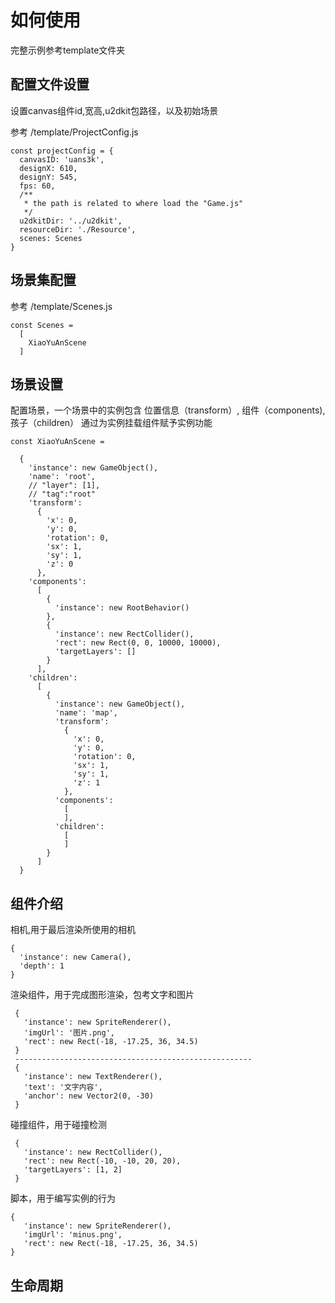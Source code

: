 # 如何使用
完整示例参考template文件夹

## 配置文件设置


设置canvas组件id,宽高,u2dkit包路径，以及初始场景


参考 /template/ProjectConfig.js

```
const projectConfig = {
  canvasID: 'uans3k',
  designX: 610, 
  designY: 545,
  fps: 60,
  /**
   * the path is related to where load the "Game.js"
   */
  u2dkitDir: '../u2dkit',
  resourceDir: './Resource',
  scenes: Scenes
}
```


## 场景集配置

参考 /template/Scenes.js
```
const Scenes =
  [
    XiaoYuAnScene
  ]
```

## 场景设置

配置场景，一个场景中的实例包含 位置信息（transform）, 组件（components),孩子（children）
通过为实例挂载组件赋予实例功能
```
const XiaoYuAnScene =

  {
    'instance': new GameObject(),
    'name': 'root',
    // "layer": [1],
    // "tag":"root"
    'transform':
      {
        'x': 0,
        'y': 0,
        'rotation': 0,
        'sx': 1,
        'sy': 1,
        'z': 0
      },
    'components':
      [
        {
          'instance': new RootBehavior()
        },
        {
          'instance': new RectCollider(),
          'rect': new Rect(0, 0, 10000, 10000),
          'targetLayers': []
        }
      ],
    'children':
      [
        {
          'instance': new GameObject(),
          'name': 'map',
          'transform':
            {
              'x': 0,
              'y': 0,
              'rotation': 0,
              'sx': 1,
              'sy': 1,
              'z': 1
            },
          'components':
            [
            ],
          'children':
            [
            ]
        }
      ]
  }
```

## 组件介绍

相机,用于最后渲染所使用的相机
```
{
  'instance': new Camera(),
  'depth': 1
}
```

渲染组件，用于完成图形渲染，包考文字和图片
```
 {
   'instance': new SpriteRenderer(),
   'imgUrl': '图片.png',
   'rect': new Rect(-18, -17.25, 36, 34.5)
 }
 -----------------------------------------------------
 {
   'instance': new TextRenderer(),
   'text': '文字内容',
   'anchor': new Vector2(0, -30)
 }
```

碰撞组件，用于碰撞检测
```
 {
   'instance': new RectCollider(),
   'rect': new Rect(-10, -10, 20, 20),
   'targetLayers': [1, 2]
 }
```

脚本，用于编写实例的行为
```
{
   'instance': new SpriteRenderer(),
   'imgUrl': 'minus.png',
   'rect': new Rect(-18, -17.25, 36, 34.5)
}
```


## 生命周期


